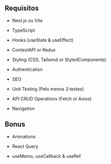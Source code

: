 ## Requisitos

- Next.js ou Vite

- TypeScript

- Hooks (useState & useEffect)

- ContextAPI or Redux

- Styling (CSS, Tailwind or StyledComponents)

- Authentication

- SEO

- Unit Testing (Pelo menos 3 testes)

- API CRUD Operations (Fetch or Axios)

- Navigation

## Bonus

- Animations

- React Query

- useMemo, useCallback & useRef
